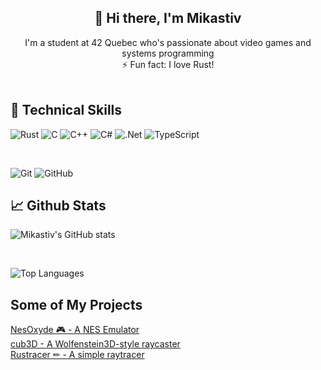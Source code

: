 <h2 align="center">👋 Hi there, I'm Mikastiv</h2>

<div align="center">I'm a student at 42 Quebec who's passionate about video games and systems programming</div>

<div align="center">⚡ Fun fact: I love Rust!</div>

<br/>

<!-- ![mleblanc's 42 stats](https://badge42.herokuapp.com/api/stats/mleblanc) -->

## 💼 Technical Skills

![Rust](https://img.shields.io/badge/rust-%23000000.svg?style=for-the-badge&logo=rust&logoColor=white)
![C](https://img.shields.io/badge/c-%2300599C.svg?style=for-the-badge&logo=c&logoColor=white)
![C++](https://img.shields.io/badge/c++-%2300599C.svg?style=for-the-badge&logo=c%2B%2B&logoColor=white)
![C#](https://img.shields.io/badge/c%23-%23239120.svg?style=for-the-badge&logo=c-sharp&logoColor=white)
![.Net](https://img.shields.io/badge/.NET-5C2D91?style=for-the-badge&logo=.net&logoColor=white)
![TypeScript](https://img.shields.io/badge/typescript-%23007ACC.svg?style=for-the-badge&logo=typescript&logoColor=white)

<br/>

![Git](https://img.shields.io/badge/git-%23F05033.svg?style=for-the-badge&logo=git&logoColor=white)
![GitHub](https://img.shields.io/badge/github-%23121011.svg?style=for-the-badge&logo=github&logoColor=white)

## 📈 Github Stats

![Mikastiv's GitHub stats](https://github-readme-stats.vercel.app/api?username=mikastiv&show_icons=true&theme=radical&hide_border=true)

<br/>

![Top Languages](https://github-readme-stats.vercel.app/api/top-langs/?username=mikastiv&layout=compact&theme=radical&hide_border=true)

## Some of My Projects

<a href="https://github.com/Mikastiv/NesOxyde">NesOxyde 🎮 - A NES Emulator</a>
<br/>
<a href="https://github.com/Mikastiv/cub3D">cub3D - A Wolfenstein3D-style raycaster</a>
<br/>
<a href="https://github.com/Mikastiv/rustracer">Rustracer ✏ - A simple raytracer</a>
